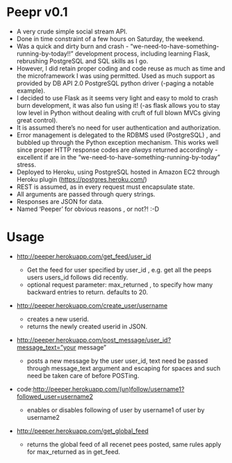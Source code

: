 ﻿Peepr v0.1
==========

* A very crude simple social stream API.
* Done in time constraint of a few hours on Saturday, the weekend.
* Was a quick and dirty burn and crash - “we-need-to-have-something-running-by-today!!” development process, including learning Flask, rebrushing PostgreSQL and SQL skills as I go.
* However, I did retain proper coding and code reuse as much as time and the microframework I was using permitted. Used as much support as provided by DB API 2.0 PostgreSQL python driver (-paging a notable example).
* I decided to use Flask as it seems very light and easy to mold to crash burn development, it was also fun using it! (-as flask allows you to stay low level in Python without dealing with cruft of full blown MVCs giving great control).
* It is assumed there’s no need for user authentication and authorization.
* Error management is delegated to the RDBMS used (PostgreSQL) , and bubbled up through the Python exception mechanism. This works well since proper HTTP response codes are *always* returned accordingly - excellent if are in the “we-need-to-have-something-running-by-today” stress.
* Deployed to Heroku, using PostgreSQL hosted in Amazon EC2 through Heroku plugin (https://postgres.heroku.com/)
* REST is assumed, as in every request must encapsulate state.
* All arguments are passed through query strings.
* Responses are JSON for data.
* Named ‘Peeper’ for obvious reasons , or not?! :-D


Usage
=====

* http://peeper.herokuapp.com/get_feed/user_id
    - Get the feed for user specified by user_id , e.g. get all the peeps users users_id follows did recently.
    - optional request parameter: max_returned , to specify how many backward entries to return. defaults to 20.

* http://peeper.herokuapp.com/create_user/username
    - creates a new userid.
    - returns the newly created userid in JSON.


* http://peeper.herokuapp.com/post_message/user_id?message_text=”your message”
    * posts a new message by the user user_id, text need be passed through message_text argument and escaping for spaces and such need be taken care of before POSTing.

*  code:http://peeper.herokuapp.com/(un)follow/username1?followed_user=username2
    - enables or disables following of user by username1 of user by username2

* http://peeper.herokuapp.com/get_global_feed 
    - returns the global feed of all recenet pees posted, same rules apply for max_returned as in get_feed.
